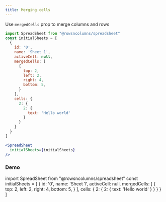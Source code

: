 ```yaml
---
title: Merging cells
---
```


Use `mergedCells` prop to merge columns and rows


```jsx
import SpreadSheet from "@rowsncolumns/spreadsheet"
const initialSheets = [
  {
    id: '0',
    name: 'Sheet 1',
    activeCell: null,
    mergedCells: [
      {
        top: 2,
        left: 2,
        right: 4,
        bottom: 5,
      }
    ],
    cells: {
      2: {
        2: {
          text: 'Hello world'
        }
      }
    }
  }
]

<SpreadSheet
  initialSheets={initialSheets}
/>

```


### Demo

import SpreadSheet from "@rowsncolumns/spreadsheet"
const initialSheets = [
  {
    id: '0',
    name: 'Sheet 1',
    activeCell: null,
    mergedCells: [
      {
        top: 2,
        left: 2,
        right: 4,
        bottom: 5,
      }
    ],
    cells: {
      2: {
        2: {
          text: 'Hello world'
        }
      }
    }
  }
]

<SpreadSheet
  initialSheets={initialSheets}
/>